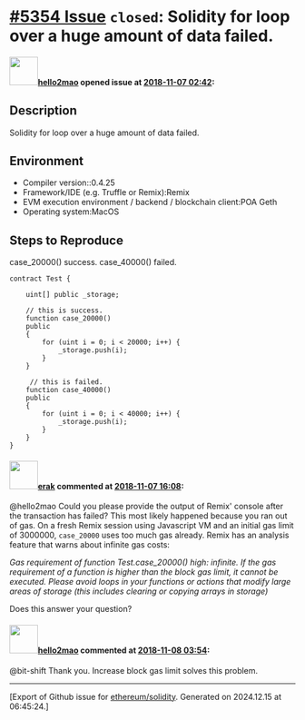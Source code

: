 # [\#5354 Issue](https://github.com/ethereum/solidity/issues/5354) `closed`: Solidity for loop over a huge amount of data failed.

#### <img src="https://avatars.githubusercontent.com/u/8265961?u=540a987b2c320f19356ab26cc02c643b40c57852&v=4" width="50">[hello2mao](https://github.com/hello2mao) opened issue at [2018-11-07 02:42](https://github.com/ethereum/solidity/issues/5354):

## Description

Solidity for loop over a huge amount of data failed.

## Environment

- Compiler version::0.4.25
- Framework/IDE (e.g. Truffle or Remix):Remix
- EVM execution environment / backend / blockchain client:POA Geth
- Operating system:MacOS

## Steps to Reproduce
case_20000() success.
case_40000() failed.
```
contract Test {
    
    uint[] public _storage;
   
    // this is success. 
    function case_20000()
    public
    {
        for (uint i = 0; i < 20000; i++) {
            _storage.push(i);
        }
    }
    
     // this is failed.
    function case_40000()
    public
    {
        for (uint i = 0; i < 40000; i++) {
            _storage.push(i);
        }
    }
}
```

#### <img src="https://avatars.githubusercontent.com/u/20012009?u=61e903cf16bc5f3353db1d571401e2e71b6f61ed&v=4" width="50">[erak](https://github.com/erak) commented at [2018-11-07 16:08](https://github.com/ethereum/solidity/issues/5354#issuecomment-436677409):

@hello2mao Could you please provide the output of Remix' console after the transaction has failed? This most likely happened because you ran out of gas. On a fresh Remix session using Javascript VM and an initial gas limit of 3000000, ``case_20000`` uses too much gas already. Remix has an analysis feature that warns about infinite gas costs:

_Gas requirement of function Test.case_20000() high: infinite. If the gas requirement of a function is higher than the block gas limit, it cannot be executed. Please avoid loops in your functions or actions that modify large areas of storage (this includes clearing or copying arrays in storage)_

Does this answer your question?

#### <img src="https://avatars.githubusercontent.com/u/8265961?u=540a987b2c320f19356ab26cc02c643b40c57852&v=4" width="50">[hello2mao](https://github.com/hello2mao) commented at [2018-11-08 03:54](https://github.com/ethereum/solidity/issues/5354#issuecomment-436865015):

@bit-shift Thank you. Increase block gas limit solves this problem.


-------------------------------------------------------------------------------



[Export of Github issue for [ethereum/solidity](https://github.com/ethereum/solidity). Generated on 2024.12.15 at 06:45:24.]
